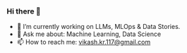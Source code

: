 ### Hi there 👋

- 🔭 I’m currently working on LLMs, MLOps & Data Stories.
- 💬 Ask me about: Machine Learning, Data Science
- 📫 How to reach me: vikash.kr.117@gmail.com


<!--
**aiplaybookin/aiplaybookin** is a ✨ _special_ ✨ repository because its `README.md` (this file) appears on your GitHub profile.

Here are some ideas to get you started:
- 🤔 I’m looking for help with ...
- 🌱 I’m currently learning ...
- 👯 I’m looking to collaborate on ...
- 😄 Pronouns: ...
- ⚡ Fun fact: ...next time😁
-->
